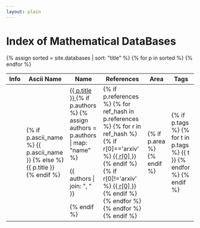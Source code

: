 ```yaml
---
layout: plain
---
```

<h1 class="smallcaps">Index of Mathematical DataBases</h1>
<table class="display datatable" data-order-columns="[1]">
    <thead>
        <tr>
            <th>Info</th>
            <th data-hide-column="true">Ascii Name</th>
            <th>Name</th>
            <th>References</th>
            <th>Area</th>
            <th>Tags</th>
        </tr>
    </thead>
    <tbody>
        {% assign sorted = site.databases | sort: "title" %}
        {% for p in sorted %}
            <tr>
                <td class="centered-td"><a href="{{ p.id }}"><i class="fas fa-info-circle"></i></a></td>
                <td>
                    {% if p.ascii_name %}
                    {{ p.ascii_name }}
                    {% else %}
                    {{ p.title }}
                    {% endif %}
                </td>
                <td>
                    <a href="{{ p.location }}" target="_blank">
                        {{ p.title }}
                        <i class="fas fa-external-link-alt"></i>
                    </a>
                    {% if p.authors %}
                        {% assign authors = p.authors | map: "name" %}
                        <p>{{ authors | join: ", " }}</p>
                    {% endif %}
                </td>
                <td>
                    {% if p.references %}
                        {% for ref_hash in p.references %}
                            {% for r in ref_hash %}
				{% if r[0]=='arxiv' %}
	                                <a href="https://arxiv.org/abs/{{ r[1] }}" target="_blank">{{ r[0] }}</a>
				{% endif %}
				{% if r[0]!='arxiv' %}
	                                <a href="{{ r[1] }}">{{ r[0] }}</a>
				{% endif %}
                            {% endfor %}
                        {% endfor %}
                    {% endif %}
                </td>
                <td>
                    {% if p.area %}
                    {% endif %}
                </td>
                <td>
                    {% if p.tags %}
                        {% for t in p.tags %}
                            {{ t }}
                        {% endfor %}
                    {% endif %}
                </td>
            </tr>
        {% endfor %}
    </tbody>
</table>
